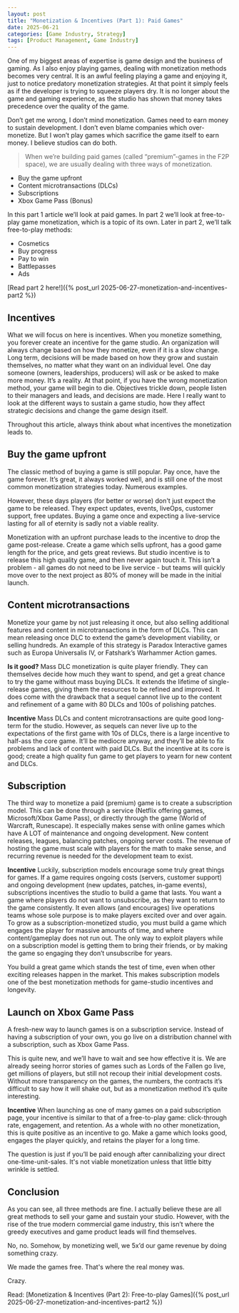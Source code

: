 ```yaml
---
layout: post
title: "Monetization & Incentives (Part 1): Paid Games"
date: 2025-06-21
categories: [Game Industry, Strategy]
tags: [Product Management, Game Industry]
---
```


One of my biggest areas of expertise is game design and the business of gaming. As I also enjoy playing games, dealing with monetization methods becomes very central. It is an awful feeling playing a game and enjoying it, just to notice predatory monetization strategies. At that point it simply feels as if the developer is trying to squeeze players dry. It is no longer about the game and gaming experience, as the studio has shown that money takes precedence over the quality of the game. 

Don’t get me wrong, I don’t mind monetization. Games need to earn money to sustain development. I don’t even blame companies which over-monetize. But I won’t play games which sacrifice the game itself to earn money. I believe studios can do both.

>When we’re building paid games (called “premium”-games in the F2P space), we are usually dealing with three ways of monetization.
- Buy the game upfront
- Content microtransactions (DLCs)
- Subscriptions
- Xbox Game Pass (Bonus)

In this part 1 article we’ll look at paid games. In part 2 we’ll look at free-to-play game monetization, which is a topic of its own. Later in part 2, we’ll talk free-to-play methods:
- Cosmetics
- Buy progress
- Pay to win
- Battlepasses
- Ads

[Read part 2 here!]({% post_url 2025-06-27-monetization-and-incentives-part2 %})


## Incentives
What we will focus on here is incentives. When you monetize something, you forever create an incentive for the game studio. An organization will always change based on how they monetize, even if it is a slow change. Long term, decisions will be made based on how they grow and sustain themselves, no matter what they want on an individual level. One day someone (owners, leaderships, producers) will ask or be asked to make more money. It’s a reality. At that point, if you have the wrong monetization method, your game will begin to die. Objectives trickle down, people listen to their managers and leads, and decisions are made. Here I really want to look at the different ways to sustain a game studio, how they affect strategic decisions and change the game design itself.

Throughout this article, always think about what incentives the monetization leads to.

## Buy the game upfront
The classic method of buying a game is still popular. Pay once, have the game forever. It’s great, it always worked well, and is still one of the most common monetization strategies today. Numerous examples.

However, these days players (for better or worse) don't just expect the game to be released. They expect updates, events, liveOps, customer support, free updates. Buying a game once and expecting a live-service lasting for all of eternity is sadly not a viable reality.

Monetization with an upfront purchase leads to the incentive to drop the game post-release. Create a game which sells upfront, has a good game length for the price, and gets great reviews. But studio incentive is to release this high quality game, and then never again touch it. This isn’t a problem - all games do not need to be live service - but teams will quickly move over to the next project as 80% of money will be made in the initial launch.

## Content microtransactions
Monetize your game by not just releasing it once, but also selling additional features and content in microtransactions in the form of DLCs. This can mean releasing once DLC to extend the game’s development viability, or selling hundreds. An example of this strategy is Paradox Interactive games such as Europa Universalis IV, or Fatshark’s Warhammer Action games.

**Is it good?**
Mass DLC monetization is quite player friendly. They can themselves decide how much they want to spend, and get a great chance to try the game without mass buying DLCs. It extends the lifetime of single-release games, giving them the resources to be refined and improved. It does come with the drawback that a sequel cannot live up to the content and refinement of a game with 80 DLCs and 100s of polishing patches. 

**Incentive**
Mass DLCs and content microtransactions are quite good long-term for the studio. However, as sequels can never live up to the expectations of the first game with 10s of DLCs, there is a large incentive to half-ass the core game. It’ll be mediocre anyway, and they’ll be able to fix problems and lack of content with paid DLCs. But the incentive at its core is good; create a high quality fun game to get players to yearn for new content and DLCs.

## Subscription
The third way to monetize a paid (premium) game is to create a subscription model. This can be done through a service (Netflix offering games, Microsoft/Xbox Game Pass), or directly through the game (World of Warcraft, Runescape). It especially makes sense with online games which have A LOT of maintenance and ongoing development. New content releases, leagues, balancing patches, ongoing server costs. The revenue of hosting the game must scale with players for the math to make sense, and recurring revenue is needed for the development team to exist. 

**Incentive**
Luckily, subscription models encourage some truly great things for games. If a game requires ongoing costs (servers, customer support) and ongoing development (new updates, patches, in-game events), subscriptions incentives the studio to build a game that lasts. You want a game where players do not want to unsubscribe, as they want to return to the game consistently. It even allows (and encourages) live operations teams whose sole purpose is to make players excited over and over again. 
To grow as a subscription-monetized studio, you must build a game which engages the player for massive amounts of time, and where content/gameplay does not run out. The only way to exploit players while on a subscription model is getting them to bring their friends, or by making the game so engaging they don’t unsubscribe for years.

You build a great game which stands the test of time, even when other exciting releases happen in the market. This makes subscription models one of the best monetization methods for game-studio incentives and longevity.

## Launch on Xbox Game Pass
A fresh-new way to launch games is on a subscription service. Instead of having a subscription of your own, you go live on a distribution channel with a subscription, such as Xbox Game Pass. 

This is quite new, and we’ll have to wait and see how effective it is. We are already seeing horror stories of games such as Lords of the Fallen go live, get millions of players, but still not recoup their initial development costs. Without more transparency on the games, the numbers, the contracts it’s difficult to say how it will shake out, but as a monetization method it’s quite interesting.

**Incentive**
When launching as one of many games on a paid subscription page, your incentive is similar to that of a free-to-play game: click-through rate, engagement, and retention. As a whole with no other monetization, this is quite positive as an incentive to go. Make a game which looks good, engages the player quickly, and retains the player for a long time.

The question is just if you’ll be paid enough after cannibalizing your direct one-time-unit-sales. It's not viable monetization unless that little bitty wrinkle is settled.

## Conclusion
As you can see, all three methods are fine. I actually believe these are all great methods to sell your game and sustain your studio. However, with the rise of the true modern commercial game industry, this isn’t where the greedy executives and game product leads will find themselves. 

No, no. Somehow, by monetizing well, we 5x’d our game revenue by doing something crazy.

We made the games free. That's where the real money was. 

Crazy.

Read: [Monetization & Incentives (Part 2): Free-to-play Games]({% post_url 2025-06-27-monetization-and-incentives-part2 %})